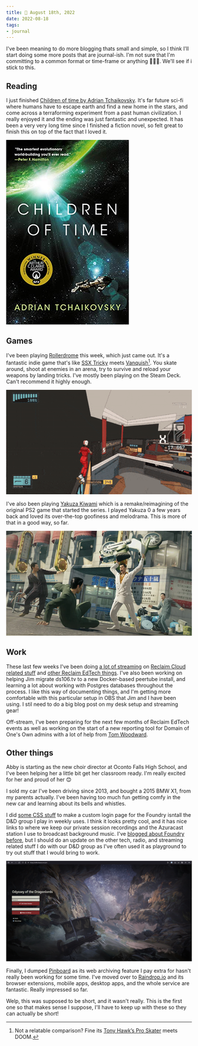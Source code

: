 ```yaml
---
title: 📓 August 18th, 2022
date: 2022-08-18
tags:
- journal
---
```


I've been meaning to do more blogging thats small and simple, so I think I'll start doing some more posts that are journal-ish. I'm not sure that I'm committing to a common format or time-frame or anything 🤷🏻‍♂️. We'll see if i stick to this.

## Reading

I just finished [Children of time by Adrian Tchaikovsky](https://www.fictiondb.com/series/children-of-time-adrian-tchaikovsky~58994.htm). It's far future sci-fi where humans have to escape earth and find a new home in the stars, and come across a terraforming experiment from a past human civilization. I really enjoyed it and the ending was just fantastic and unexpected. It has been a very very long time since I finished a fiction novel, so felt great to finish this on top of the fact that I loved it. 

![cover of Children of Time](childrenoftime.jpg)

## Games

I've been playing [Rollerdrome](https://store.steampowered.com/app/1294420/Rollerdrome/) this week, which just came out. It's a fantastic indie game that's like [SSX Tricky](https://en.wikipedia.org/wiki/SSX_Tricky) meets [Vanquish](https://store.steampowered.com/app/460810/Vanquish)[^1]. You skate around, shoot at enemies in an arena, try to survive and reload your weapons by landing tricks. I've mostly been playing on the Steam Deck. Can't recommend it highly enough.

[^1]:Not a relatable comparison? Fine its [Tony Hawk’s Pro Skater](https://en.wikipedia.org/wiki/Tony_Hawk%27s_Pro_Skater_(video_game)) meets DOOM.

![gif of a roller skater firing a shotgun at a mech](rollerdrome.gif "Look at this and tell me this doesn't look rad as hell.</small>") 

I've also been playing [Yakuza Kiwami](https://store.steampowered.com/app/834530/Yakuza_Kiwami/) which is a remake/reimagining of the original PS2 game that started the series. I played Yakuza 0 a few years back and loved its over-the-top goofiness and melodrama. This is more of that in a good way, so far.

![man threatening street thugs by lifting a moped over his head](yakuza.webp "This image was worth linking to just so I could write the alt text")

## Work

These last few weeks I've been doing [a lot of streaming](https://video.jadin.me/) on [Reclaim Cloud related stuff](/new-ghost-installer/) and [other Reclaim EdTech things](/understanding-containers-debrief/). I've also been working on helping Jim migrate ds106.tv to a new Docker-based peertube install, and learning a lot about working with Postgres databases throughout the process. I like this way of documenting things, and I'm getting more comfortable with this particular setup in OBS that Jim and I have been using. I stil need to do a big blog post on my desk setup and streaming gear!

Off-stream, I've been preparing for the next few months of Reclaim EdTech events as well as working on the start of a new reporting tool for Domain of One's Own admins with a lot of help from [Tom Woodward](https://bionicteaching.com/).

## Other things

Abby is starting as the new choir director at Oconto Falls High School, and I've been helping her a little bit get her classroom ready. I'm really excited for her and proud of her 😊

I sold my car I've been driving since 2013, and bought a 2015 BMW X1, from my parents actually. I've been having too much fun getting comfy in the new car and learning about its bells and whistles.

I did [some CSS stuff](https://github.com/TaylorJadin/foundryvtt-custom-login/blob/main/foundryvtt/resources/app/public/css/custom.css) to make a custom login page for the Foundry isntall the D&D group I play in weekly uses. I think it looks pretty cool, and it has nice links to where we keep our private session recordings and the Azuracast station I use to broadcast background music. I've [blogged about Foundry before](https://jadin.me/foundry-on-reclaim-cloud/), but I should do an update on the other tech, radio, and streaming related stuff I do with our D&D group as I've often used it as playground to try out stuff that I would bring to work.

![screenshot of the Foundry login page.](foundry_login.png)

Finally, I dumped [Pinboard](https://pinboard.in) as its web archiving feature I pay extra for hasn't really been working for some time. I've moved over to [Raindrop.io](https://raindrop.io) and its browser extensions, mobiile apps, desktop apps, and the whole service are fantastic. Really impressed so far.

Welp, this was supposed to be short, and it wasn't really. This is the first one so that makes sense I suppose, I'll have to keep up with these so they can actually be short!